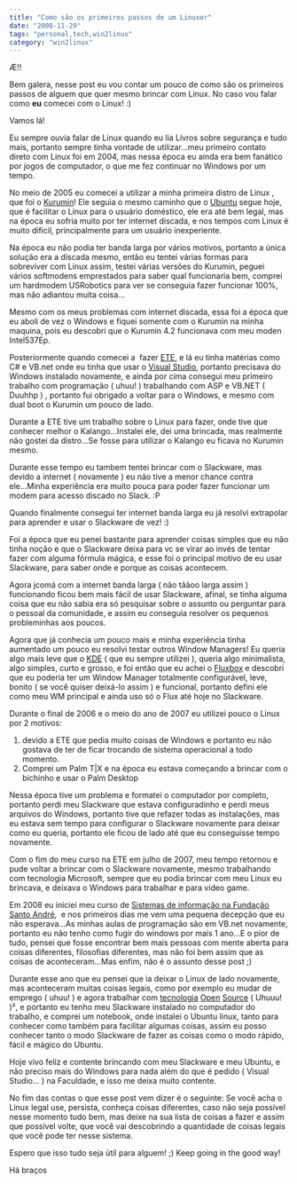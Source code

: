 ```yaml
---
title: "Como são os primeiros passos de um Linuxer"
date: "2008-11-29"
tags: "personal,tech,win2linux"
category: "win2linux"
---
```


Æ!!

Bem galera, nesse post eu vou contar um pouco de como são os primeiros passos de alguem que quer mesmo brincar com Linux. No caso vou falar como **eu** comecei com o Linux! :)

Vamos lá!

Eu sempre ouvia falar de Linux quando eu lia Livros sobre segurança e tudo mais, portanto sempre tinha vontade de utilizar...meu primeiro contato direto com Linux foi em 2004, mas nessa época eu ainda era bem fanático por jogos de computador, o que me fez continuar no Windows por um tempo.

No meio de 2005 eu comecei a utilizar a minha primeira distro de Linux , que foi o [Kurumin](http://www.gdhpress.com.br/kurumin/ "Kurumin")! Ele seguia o mesmo caminho que o [Ubuntu](http://www.ubuntu.com "Ubuntu") segue hoje, que é facilitar o Linux para o usuário doméstico, ele era até bem legal, mas na época eu sofria muito por ter internet discada, e nos tempos com Linux é muito difícil, principalmente para um usuário inexperiente.

Na época eu não podia ter banda larga por vários motivos, portanto a única solução era a discada mesmo, então eu tentei várias formas para sobreviver com Linux assim, testei várias versões do Kurumin, peguei vários softmodens emprestados para saber qual funcionaria bem, comprei um hardmodem USRobotics para ver se conseguia fazer funcionar 100%, mas não adiantou muita coisa...

Mesmo com os meus problemas com internet discada, essa foi a época que eu aboli de vez o Windows e fiquei somente com o Kurumin na minha maquina, pois eu descobri que o Kurumin 4.2 funcionava com meu moden Intel537Ep.

Posteriormente quando comecei a  fazer [ETE](http://www.centropaulasouza.sp.gov.br/Ete/Escolas/Metrop_Sao_Paulo/Diadema_ETEC_Diadema.html ""), e lá eu tinha matérias como C# e VB.net onde eu tinha que usar o [Visual Studio](http://msdn.microsoft.com/en-us/vstudio/default.aspx "Visual Studio"), portanto precisava do Windows instalado novamente, e ainda por cima consegui meu primeiro trabalho com programação ( uhuu! ) trabalhando com ASP e VB.NET ( Duuhhp ) , portanto fui obrigado a voltar para o Windows, e mesmo com dual boot o Kurumin um pouco de lado.

Durante a ETE tive um trabalho sobre o Linux para fazer, onde tive que conhecer melhor o Kalango...Instalei ele, dei uma brincada, mas realmente não gostei da distro...Se fosse para utilizar o Kalango eu ficava no Kurumin mesmo.

Durante esse tempo eu tambem tentei brincar com o Slackware, mas devido a internet ( novamente ) eu não tive a menor chance contra ele...Minha experiência era muito pouca para poder fazer funcionar um modem para acesso discado no Slack. :P

Quando finalmente consegui ter internet banda larga eu já resolvi extrapolar para aprender e usar o Slackware de vez! :)

Foi a época que eu penei bastante para aprender coisas simples que eu não tinha noção e que o Slackware deixa para vc se virar ao invés de tentar fazer com alguma fórmula mágica, e esse foi o principal motivo de eu usar Slackware, para saber onde e porque as coisas acontecem.

Agora jcomá com a internet banda larga ( não tããoo larga assim ) funcionando ficou bem mais fácil de usar Slackware, afinal, se tinha alguma coisa que eu não sabia era só pesquisar sobre o assunto ou perguntar para o pessoal da comunidade, e assim eu conseguia resolver os pequenos probleminhas aos poucos.

Agora que já conhecia um pouco mais e minha experiência tinha aumentado um pouco eu resolvi testar outros Window Managers! Eu queria algo mais leve que o [KDE](http://www.kde.org/ "KDE official page") ( que eu sempre utilizei ), queria algo minimalista, algo simples, curto e grosso, e foi então que eu achei o [Fluxbox](http://fluxbox.org/ "Fluxbox Official Page") e descobri que eu poderia ter um Window Manager totalmente configurável, leve, bonito ( se você quiser deixá-lo assim ) e funcional, portanto defini ele como meu WM principal e ainda uso só o Flux até hoje no Slackware.

Durante o final de 2006 e o meio do ano de 2007 eu utilizei pouco o Linux por 2 motivos:
1.  devido a ETE que pedia muito coisas de Windows e portanto eu não gostava de ter de ficar trocando de sistema operacional a todo momento.
2. Comprei um Palm T|X e na época eu estava começando a brincar com o bichinho e usar o Palm Desktop

Nessa época tive um problema e formatei o computador por completo, portanto perdi meu Slackware que estava configuradinho e perdi meus arquivos do Windows, portanto tive que refazer todas as instalações, mas eu estava sem tempo para configurar o Slackware novamente para deixar como eu queria, portanto ele ficou de lado até que eu conseguisse tempo novamente.

Com o fim do meu curso na ETE em julho de 2007, meu tempo retornou e pude voltar a brincar com o Slackware novamente, mesmo trabalhando com tecnologia Microsoft, sempre que eu podia brincar com meu Linux eu brincava, e deixava o Windows para trabalhar e para video game.

Em 2008 eu iniciei meu curso de [Sistemas de informação na Fundação Santo André](http://www.fsa.br/conteudo/index.asp?c=2&amp;s=13&amp;ss=185 "Informações sobre o Curso"),  e nos primeiros dias me vem uma pequena decepção que eu não esperava...As minhas aulas de programação são em VB.net novamente, portanto eu não tenho como fugir do windows por mais 1 ano...E o pior de tudo, pensei que fosse encontrar bem mais pessoas com mente aberta para coisas diferentes, filosofias diferentes, mas não foi bem assim que as coisas de aconteceram...Mas enfim, não é o assunto desse post ;)

Durante esse ano que eu pensei que ia deixar o Linux de lado novamente, mas aconteceram muitas coisas legais, como por exemplo eu mudar de emprego ( uhuu! ) e agora trabalhar com [tecnologia](http://www.rubyonrails.org/ "Ruby On Rails") [Open](http://www.ruby-lang.org/en/ "Ruby") [Source](http://www.php.net/ "PHP") ( Uhuuu! )², e portanto eu tenho meu Slackware instalado no computador do trabalho, e comprei um notebook, onde instalei o Ubuntu linux, tanto para conhecer como também para facilitar algumas coisas, assim eu posso conhecer tanto o modo Slackware de fazer as coisas como o modo rápido, fácil e mágico do Ubuntu.

Hoje vivo feliz e contente brincando com meu Slackware e meu Ubuntu, e não preciso mais do Windows para nada além do que é pedido ( Visual Studio... ) na Faculdade, e isso me deixa muito contente.

No fim das contas o que esse post vem dizer é o seguinte: Se você acha o Linux legal use, persista, conheça coisas diferentes, caso não seja possível nesse momento tudo bem, mas deixe na sua lista de coisas a fazer e assim que possível volte, que você vai descobrindo a quantidade de coisas legais que você pode ter nesse sistema.

Espero que isso tudo seja útil para alguem! ;)
Keep going in the good way!

Há braços
